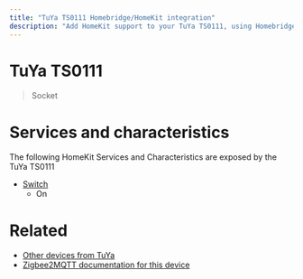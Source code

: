 ```yaml
---
title: "TuYa TS0111 Homebridge/HomeKit integration"
description: "Add HomeKit support to your TuYa TS0111, using Homebridge, Zigbee2MQTT and homebridge-z2m."
---
```

<!---
This file has been GENERATED using src/docgen/docgen.ts
DO NOT EDIT THIS FILE MANUALLY!
-->
# TuYa TS0111
> Socket


# Services and characteristics
The following HomeKit Services and Characteristics are exposed by
the TuYa TS0111

* [Switch](../../switch.md)
  * On


# Related
* [Other devices from TuYa](../index.md#tuya)
* [Zigbee2MQTT documentation for this device](https://www.zigbee2mqtt.io/devices/TS0111.html)